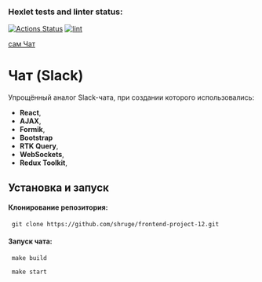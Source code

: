 ### Hexlet tests and linter status:
[![Actions Status](https://github.com/shruge/frontend-project-12/actions/workflows/hexlet-check.yml/badge.svg)](https://github.com/shruge/frontend-project-12/actions)  [![lint](https://github.com/shruge/frontend-project-12/actions/workflows/lint.yml/badge.svg)](https://github.com/shruge/frontend-project-12/actions/workflows/lint.yml)

[сам Чат](https://frontend-project-12-rw11.onrender.com)

# Чат (Slack)

Упрощённый аналог Slack-чата, при создании которого использовались:
- **React**,
- **AJAX**,
- **Formik**,
- **Bootstrap**
- **RTK Query**,
- **WebSockets**, 
- **Redux Toolkit**,

## Установка и запуск

#### Клонирование репозитория:
```
 git clone https://github.com/shruge/frontend-project-12.git
```
#### Запуск чата:
```
 make build
```
```
 make start
```